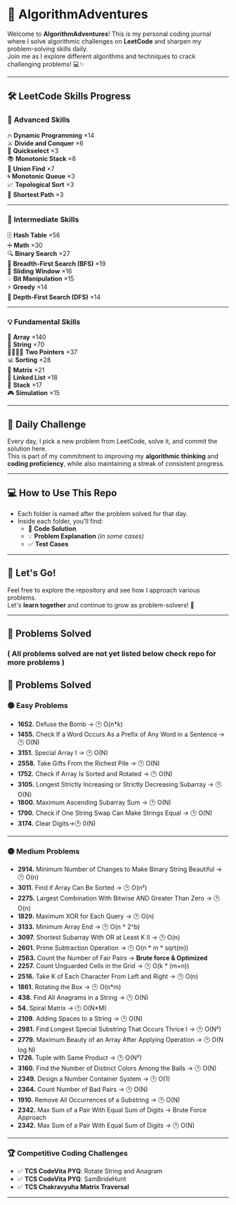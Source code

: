 # 🚀 AlgorithmAdventures

Welcome to **AlgorithmAdventures**! This is my personal coding journal where I solve algorithmic challenges on **LeetCode** and sharpen my problem-solving skills daily.  
Join me as I explore different algorithms and techniques to crack challenging problems! 💻✨

---

## 🛠️ LeetCode Skills Progress

### 🧠 **Advanced Skills**
🔥 **Dynamic Programming** ×14  
⚔️ **Divide and Conquer** ×6  
🎯 **Quickselect** ×3  
📚 **Monotonic Stack** ×8  
🧩 **Union Find** ×7  
🌀 **Monotonic Queue** ×3  
📈 **Topological Sort** ×3  
🚀 **Shortest Path** ×3

---

### 🎯 **Intermediate Skills**
🗄️ **Hash Table** ×56  
➗ **Math** ×30  
🔍 **Binary Search** ×27  
🌊 **Breadth-First Search (BFS)** ×19  
🎯 **Sliding Window** ×16  
💡 **Bit Manipulation** ×15  
⚡ **Greedy** ×14  
🌲 **Depth-First Search (DFS)** ×14

---

### 💡 **Fundamental Skills**
🧩 **Array** ×140  
📜 **String** ×70  
🏃‍♂️🏃‍♀️ **Two Pointers** ×37  
📊 **Sorting** ×28  
🧮 **Matrix** ×21  
🔗 **Linked List** ×18  
🥞 **Stack** ×17  
🎮 **Simulation** ×15

---

## 📅 **Daily Challenge**

Every day, I pick a new problem from LeetCode, solve it, and commit the solution here.  
This is part of my commitment to improving my **algorithmic thinking** and **coding proficiency**, while also maintaining a streak of consistent progress.


---

## 💻 **How to Use This Repo**

- Each folder is named after the problem solved for that day.
- Inside each folder, you'll find:
  - 📝 **Code Solution**
  - 💡 **Problem Explanation** *(in some cases)*
  - ✅ **Test Cases**

---

## 🚀 **Let's Go!**

Feel free to explore the repository and see how I approach various problems.  
Let's **learn together** and continue to grow as problem-solvers! 🌟

---

## 📜 **Problems Solved**
### ( All problems solved are not yet listed below check repo for more problems )

## 📜 Problems Solved

### 🟢 Easy Problems
- **1652.** Defuse the Bomb → 🕑 O(n*k)
- **1455.** Check If a Word Occurs As a Prefix of Any Word in a Sentence → 🕑 O(N)
- **3151.** Special Array I → 🕑 O(N)
- **2558.** Take Gifts From the Richest Pile → 🕑 O(N)
- **1752.** Check if Array Is Sorted and Rotated → 🕑 O(N)
- **3105.** Longest Strictly Increasing or Strictly Decreasing Subarray → 🕑 O(N)
- **1800.** Maximum Ascending Subarray Sum → 🕑 O(N)
- **1790.** Check if One String Swap Can Make Strings Equal → 🕑 O(N)
- **3174.** Clear Digits->🕑 0(N)

---

### 🟡 Medium Problems
- **2914.** Minimum Number of Changes to Make Binary String Beautiful → 🕑 O(n)
- **3011.** Find if Array Can Be Sorted → 🕑 O(n²)
- **2275.** Largest Combination With Bitwise AND Greater Than Zero → 🕑 O(n)
- **1829.** Maximum XOR for Each Query → 🕑 O(n)
- **3133.** Minimum Array End → 🕑 O(n * 2^b)
- **3097.** Shortest Subarray With OR at Least K II → 🕑 O(n)
- **2601.** Prime Subtraction Operation → 🕑 O(n * m * sqrt(m))
- **2563.** Count the Number of Fair Pairs → **Brute force & Optimized**
- **2257.** Count Unguarded Cells in the Grid → 🕑 O(k * (m+n))
- **2516.** Take K of Each Character From Left and Right → 🕑 O(n)
- **1861.** Rotating the Box → 🕑 O(n*m)
- **438.** Find All Anagrams in a String → 🕑 O(N)
- **54.** Spiral Matrix → 🕑 O(N*M)
- **2109.** Adding Spaces to a String → 🕑 O(N)
- **2981.** Find Longest Special Substring That Occurs Thrice I → 🕑 O(N²)
- **2779.** Maximum Beauty of an Array After Applying Operation → 🕑 O(N log N)
- **1726.** Tuple with Same Product → 🕑 O(N²)
- **3160.** Find the Number of Distinct Colors Among the Balls → 🕑 O(N)
- **2349.** Design a Number Container System → 🕑 O(1)
- **2364.** Count Number of Bad Pairs → 🕑 O(N)
- **1910.** Remove All Occurrences of a Substring → 🕑 O(N)
- **2342.** Max Sum of a Pair With Equal Sum of Digits → Brute Force Approach
- **2342.** Max Sum of a Pair With Equal Sum of Digits → 🕑 O(N)


---

### 🏆 Competitive Coding Challenges
- ✅ **TCS CodeVita PYQ**: Rotate String and Anagram
- ✅ **TCS CodeVita PYQ**: SamBrideHunt
- ✅ **TCS Chakravyuha Matrix Traversal**

---
